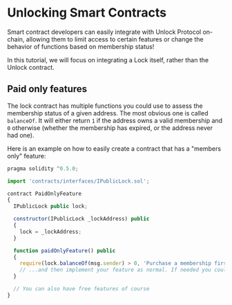 # Unlocking Smart Contracts

Smart contract developers can easily integrate with Unlock Protocol on-chain, allowing them to limit access to certain features or change the behavior of functions based on membership status!

In this tutorial, we will focus on integrating a Lock itself, rather than the Unlock contract.
## Paid only features

The lock contract has multiple functions you could use to assess the membership status of a given address. The most obvious one is called `balanceOf`. It will either return `1` if the address owns a valid membership and `0` otherwise (whether the membership has expired, or the address never had one).

Here is an example on how to easily create a contract that has a "members only" feature:

```javascript
pragma solidity ^0.5.0;

import 'contracts/interfaces/IPublicLock.sol';

contract PaidOnlyFeature
{
  IPublicLock public lock;

  constructor(IPublicLock _lockAddress) public
  {
    lock = _lockAddress;
  }

  function paidOnlyFeature() public
  {
    require(lock.balanceOf(msg.sender) > 0, 'Purchase a membership first!');
    // ...and then implement your feature as normal. If needed you could even make that a modifier
  }

  // You can also have free features of course
}
```
